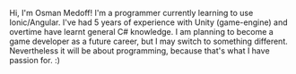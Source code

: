 Hi, I'm Osman Medoff! 
I'm a programmer currently learning to use Ionic/Angular. I've had 5 years of experience with Unity (game-engine) and overtime have learnt general C# knowledge. I am planning to become a game developer as a future career, but I may switch to something different. Nevertheless it will be about programming, because that's what I have passion for. :)

<!---
OsmanMedoff/OsmanMedoff is a ✨ special ✨ repository because its `README.md` (this file) appears on your GitHub profile.
You can click the Preview link to take a look at your changes.
--->

